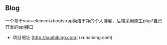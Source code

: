 ## Blog

一个基于vue+element+bootstrap简洁干净的个人博客，后端采用原生php7自己开发的api接口

- 项目地址
  [http://xuahibing.com] (xuhaibing.com)

